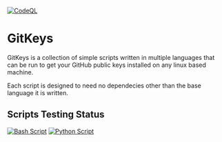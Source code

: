 [![CodeQL](https://github.com/oliv10/GitKeys/actions/workflows/github-code-scanning/codeql/badge.svg)](https://github.com/oliv10/GitKeys/actions/workflows/github-code-scanning/codeql)

# GitKeys
GitKeys is a collection of simple scripts written in multiple languages that can be run to get your GitHub public keys installed on any linux based machine.

Each script is designed to need no dependecies other than the base language it is written.

## Scripts Testing Status

[![Bash Script](https://github.com/oliv10/GitKeys/actions/workflows/test_bash.yml/badge.svg)](https://github.com/oliv10/GitKeys/actions/workflows/test_bash.yml)
[![Python Script](https://github.com/oliv10/GitKeys/actions/workflows/test_python.yml/badge.svg)](https://github.com/oliv10/GitKeys/actions/workflows/test_python.yml)
